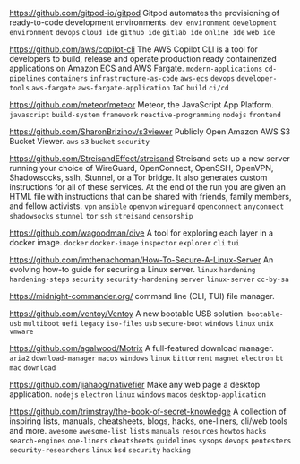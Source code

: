https://github.com/gitpod-io/gitpod Gitpod automates the provisioning of ready-to-code development environments. `dev environment` `development environment` `devops` `cloud ide` `github ide` `gitlab ide` `online ide` `web ide`

https://github.com/aws/copilot-cli The AWS Copilot CLI is a tool for developers to build, release and operate production ready containerized applications on Amazon ECS and AWS Fargate. `modern-applications` `cd-pipelines` `containers` `infrastructure-as-code` `aws-ecs` `devops` `developer-tools` `aws-fargate` `aws-fargate-application` `IaC` `build` `ci/cd`

https://github.com/meteor/meteor Meteor, the JavaScript App Platform. `javascript` `build-system` `framework` `reactive-programming` `nodejs` `frontend`

https://github.com/SharonBrizinov/s3viewer Publicly Open Amazon AWS S3 Bucket Viewer. `aws` `s3` `bucket` `security`

https://github.com/StreisandEffect/streisand Streisand sets up a new server running your choice of WireGuard, OpenConnect, OpenSSH, OpenVPN, Shadowsocks, sslh, Stunnel, or a Tor bridge. It also generates custom instructions for all of these services. At the end of the run you are given an HTML file with instructions that can be shared with friends, family members, and fellow activists. `vpn` `ansible` `openvpn` `wireguard` `openconnect` `anyconnect` `shadowsocks` `stunnel` `tor` `ssh` `streisand` `censorship`

https://github.com/wagoodman/dive A tool for exploring each layer in a docker image. `docker` `docker-image` `inspector` `explorer` `cli` `tui`

https://github.com/imthenachoman/How-To-Secure-A-Linux-Server An evolving how-to guide for securing a Linux server. `linux` `hardening` `hardening-steps` `security` `security-hardening` `server` `linux-server` `cc-by-sa`

https://midnight-commander.org/ command line (CLI, TUI) file manager.

https://github.com/ventoy/Ventoy A new bootable USB solution. `bootable-usb` `multiboot` `uefi` `legacy` `iso-files` `usb` `secure-boot` `windows` `linux` `unix` `vmware`

https://github.com/agalwood/Motrix A full-featured download manager. `aria2` `download-manager` `macos` `windows` `linux` `bittorrent` `magnet` `electron` `bt` `mac` `download`

https://github.com/jiahaog/nativefier Make any web page a desktop application. `nodejs` `electron` `linux` `windows` `macos` `desktop-application`

https://github.com/trimstray/the-book-of-secret-knowledge A collection of inspiring lists, manuals, cheatsheets, blogs, hacks, one-liners, cli/web tools and more. `awesome` `awesome-list` `lists` `manuals` `resources` `howtos` `hacks` `search-engines` `one-liners` `cheatsheets` `guidelines` `sysops` `devops` `pentesters` `security-researchers` `linux` `bsd` `security` `hacking`



